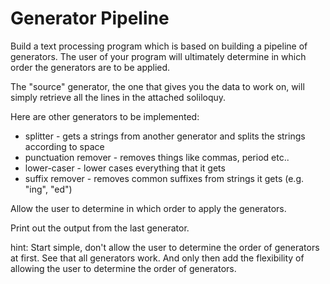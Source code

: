 # Generator Pipeline

Build a text processing program which is based on building a pipeline of generators.
The user of your program will ultimately determine in which order the generators are to
be applied.

The "source" generator, the one that gives you the data to work on, will simply retrieve
all the lines in the attached soliloquy.

Here are other generators to be implemented:
* splitter - gets a strings from another generator and splits the strings according to space
* punctuation remover - removes things like commas, period etc..
* lower-caser - lower cases everything that it gets
* suffix remover - removes common suffixes from strings it gets (e.g. "ing", "ed")

Allow the user to determine in which order to apply the generators.

Print out the output from the last generator.

hint:
Start simple, don't allow the user to determine the order of generators at first.
See that all generators work.
And only then add the flexibility of allowing the user to determine the order of generators.
